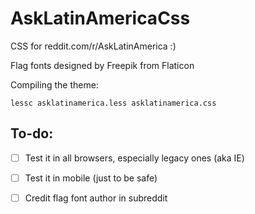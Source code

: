 # AskLatinAmericaCss
CSS for reddit.com/r/AskLatinAmerica :)

Flag fonts designed by Freepik from Flaticon

Compiling the theme:
```
lessc asklatinamerica.less asklatinamerica.css
```

## To-do:
- [ ] Test it in all browsers, especially legacy ones (aka IE)
- [ ] Test it in mobile (just to be safe)

- [ ] Credit flag font author in subreddit